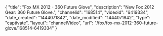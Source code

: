 {
    "title": "Fox MX 2012 - 360 Future Glove",
    "description": "New Fox 2012 Gear: 360 Future Glove.",
    "channelid": "168514",
    "videoid": "6419334",
    "date_created": "1444071842",
    "date_modified": "1444071842",
    "type": "captivate",
    "layout": "channelVideo",
    "url": "\/fox\/fox-mx-2012-360-future-glove\/168514-6419334"
}